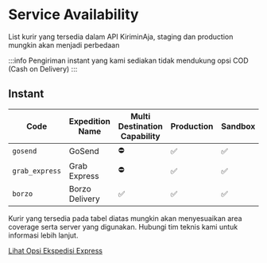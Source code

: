 # Service Availability
List kurir yang tersedia dalam API KiriminAja, staging dan production mungkin akan menjadi perbedaan

:::info
Pengiriman instant yang kami sediakan tidak mendukung opsi COD (Cash on Delivery)
:::


## Instant
| Code           | Expedition Name | Multi Destination Capability | Production | Sandbox |
|----------------|-----------------|------------------------------|------------|---------|
| `gosend`       | GoSend          | ⛔                            | ✅          | ✅       |
| `grab_express` | Grab Express    | ⛔                            | ✅          | ✅       |
| `borzo`        | Borzo Delivery  | ✅                            | ✅          | ✅       |

Kurir yang tersedia pada tabel diatas mungkin akan menyesuaikan area coverage serta server yang digunakan. Hubungi tim teknis kami untuk informasi lebih lanjut.

[Lihat Opsi Ekspedisi Express](/docs/express/service-list)
